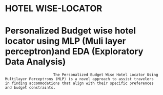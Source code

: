 # HOTEL WISE-LOCATOR
# Personalized Budget wise hotel locator using MLP (Muli layer perceptron)and EDA (Exploratory Data Analysis)
                          The Personalized Budget Wise Hotel Locator Using Multilayer Perceptrons (MLP) is a novel approach to assist travelers in finding accommodations that align with their specific preferences and budget constraints.
